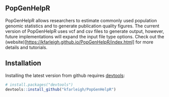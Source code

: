 ## PopGenHelpR
PopGenHelpR allows researchers to estimate commonly used population genomic statistics and to generate publication quality figures. The current version of PopGenHelpR uses vcf and csv files to generate output, however, future implementations will expand the input file type options. Check out the (website)[https://kfarleigh.github.io/PopGenHelpR/index.html] for more details and tutorials.

## Installation

Installing the latest version from github requires [devtools](https://github.com/hadley/devtools):
```R
# install.packages("devtools")
devtools::install_github("kfarleigh/PopGenHelpR")
```
